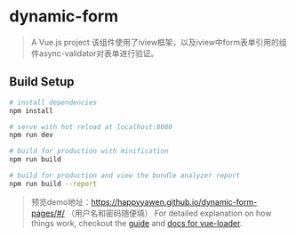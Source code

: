 # dynamic-form

> A Vue.js project
>该组件使用了iview框架，以及iview中form表单引用的组件async-validator对表单进行验证。

## Build Setup

``` bash
# install dependencies
npm install

# serve with hot reload at localhost:8080
npm run dev

# build for production with minification
npm run build

# build for production and view the bundle analyzer report
npm run build --report
```
> 预览demo地址：https://happyyawen.github.io/dynamic-form-pages/#/  （用户名和密码随便填）
For detailed explanation on how things work, checkout the [guide](http://vuejs-templates.github.io/webpack/) and [docs for vue-loader](http://vuejs.github.io/vue-loader).
